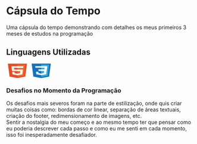 # Cápsula do Tempo
Uma cápsula do tempo demonstrando com detalhes os meus primeiros 3 meses de estudos na programação
## Linguagens Utilizadas

<div>
    <img align='center' height='40' width='60' title='HTML5' alt='html5' src='https://github.com/devicons/devicon/blob/master/icons/html5/html5-original.svg' />
    <img align='center' height='40' width='60' title='CSS3' alt='css3' src='https://github.com/devicons/devicon/blob/master/icons/css3/css3-original.svg' />
</div>

### Desafios no Momento da Programação
Os desafios mais severos foram na parte de estilização, onde quis criar muitas coisas como: bordas de cor linear, separação de áreas textuais, criação do footer, redimensionamento de imagens, etc. <br>
Sentir a nostalgia do meu começo e ao mesmo tempo ter que pensar como eu poderia descrever cada passo e como eu me senti em cada momento, isso foi inesperadamente desafiador.
